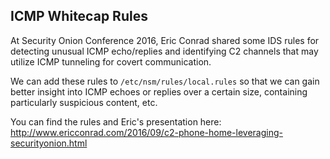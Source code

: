 ## ICMP Whitecap Rules

At Security Onion Conference 2016, Eric Conrad shared some IDS rules for detecting unusual ICMP echo/replies and identifying C2 channels that may utilize ICMP tunneling for covert communication.  

We can add these rules to `/etc/nsm/rules/local.rules` so that we can gain better insight into ICMP echoes or replies over a certain size, containing particularly suspicious content, etc.

You can find the rules and Eric's presentation here:<br/>
http://www.ericconrad.com/2016/09/c2-phone-home-leveraging-securityonion.html